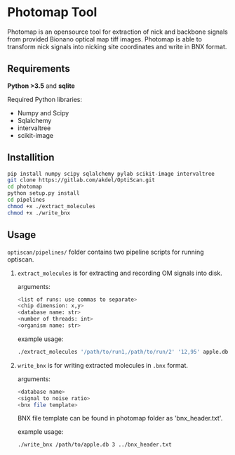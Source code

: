 # Photomap Tool

Photomap is an opensource tool for extraction of nick and backbone signals from provided Bionano optical map tiff images. Photomap is able to transform nick signals into nicking site coordinates and write in BNX format.


## Requirements

**Python >3.5** and 
**sqlite**

Required Python libraries:

* Numpy and Scipy
* Sqlalchemy
* intervaltree
* scikit-image


## Installition

```bash
pip install numpy scipy sqlalchemy pylab scikit-image intervaltree
git clone https://gitlab.com/akdel/OptiScan.git
cd photomap
python setup.py install
cd pipelines
chmod +x ./extract_molecules
chmod +x ./write_bnx
```

## Usage

`optiscan/pipelines/` folder contains two pipeline scripts for running optiscan.


1. `extract_molecules` is for extracting and recording OM signals into disk.

    arguments: 
    ```bash
    <list of runs: use commas to separate> 
    <chip dimension: x,y> 
    <database name: str>
    <number of threads: int> 
    <organism name: str>
    ```

    example usage:

    ```bash
    ./extract_molecules '/path/to/run1,/path/to/run/2' '12,95' apple.db 10 apple
    ```

2. `write_bnx` is for writing extracted molecules in `.bnx` format.
    
    arguments:
    ```bash 
    <database name> 
    <signal to noise ratio> 
    <bnx file template>
    ```

    BNX file template can be found in photomap folder as 'bnx_header.txt'.
    
    example usage:
    ```bash
    ./write_bnx /path/to/apple.db 3 ../bnx_header.txt
    ```